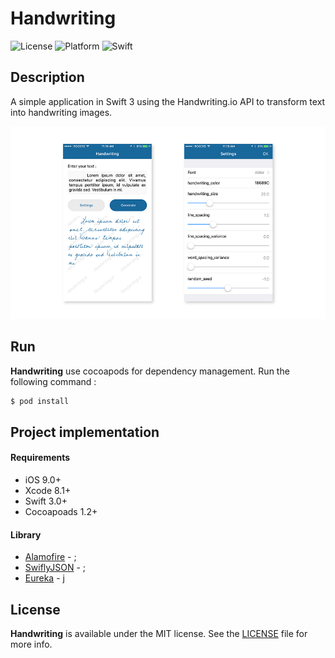 # Handwriting

![License](https://img.shields.io/badge/licence-MIT-353535.svg?style=flat)
![Platform](https://img.shields.io/badge/plateforme-ios-lightgrey.svg?style=flat)
![Swift](https://img.shields.io/badge/in-Swift%203-orange.svg?style=flat)

## Description

A simple application in Swift 3 using the Handwriting.io API to transform text into handwriting images.

![Handwriting](https://github.com/sicardf/handwriting/blob/master/Resources/handwriting.png)

## Run

**Handwriting** use cocoapods for dependency management.
Run the following command :

```ruby
$ pod install
```

## Project implementation
#### Requirements
- iOS 9.0+
- Xcode 8.1+
- Swift 3.0+
- Cocoapoads 1.2+

#### Library
- [Alamofire](https://github.com/Alamofire/Alamofire) - ;
- [SwiflyJSON](https://github.com/SwiftyJSON/SwiftyJSON) - ;
- [Eureka](https://github.com/xmartlabs/Eureka) - j


## License

**Handwriting** is available under the MIT license. See the [LICENSE](https://github.com/sicardf/handwriting/blob/master/LICENSE) file for more info.
